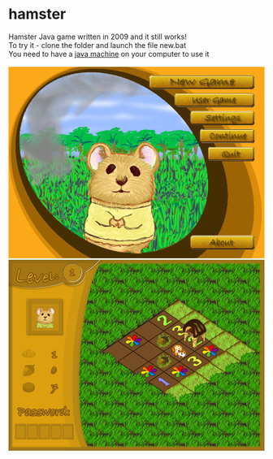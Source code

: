# hamster
Hamster Java game written in 2009 and it still works!<br />
To try it - clone the folder and launch the file new.bat<br />
You need to have a [java machine](https://www.java.com/) on your computer to use it<br />
<br />
![Menu](img_1.png)
![Gameplay](img_2.png) 
